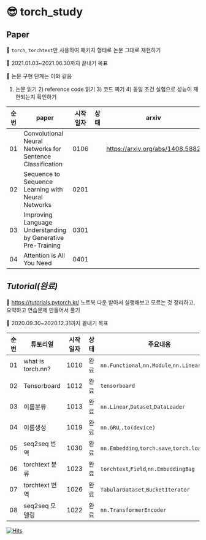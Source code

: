 # 😎 torch_study

## Paper
🍕 `torch`, `torchtext`만 사용하여 패키지 형태로 논문 그대로 재현하기  

🍔 2021.01.03~2021.06.30까지 끝내기 목표

🌮 논문 구현 단계는 이와 같음

1) 논문 읽기 2) reference code 읽기 3) 코드 짜기 4) 동일 조건 실험으로 성능이 재현되는지 확인하기

|순번|paper|시작일자|상태|arxiv|code reference|
|:--:|----|----|----|----|----|
|01|Convolutional Neural Networks for Sentence Classification|0106||https://arxiv.org/abs/1408.5882|https://github.com/bentrevett/pytorch-sentiment-analysis/blob/master/4%20-%20Convolutional%20Sentiment%20Analysis.ipynb|
|02|Sequence to Sequence Learning with Neural Networks|0201|||https://github.com/karpathy/minGPT
|03|Improving Language Understanding by Generative Pre-Training|0301|||https://github.com/bentrevett/pytorch-seq2seq/blob/master/1%20-%20Sequence%20to%20Sequence%20Learning%20with%20Neural%20Networks.ipynb|
|04|Attention is All You Need|0401|||https://github.com/bentrevett/pytorch-seq2seq/blob/master/6%20-%20Attention%20is%20All%20You%20Need.ipynb|



## *Tutorial(완료)* 
🍕 https://tutorials.pytorch.kr/ 노트북 다운 받아서 실행해보고 모르는 것 정리하고, 요약하고 연습문제 만들어서 풀기 

🍔 2020.09.30~2020.12.31까지 끝내기 목표 

|순번|튜토리얼|시작일자|상태|주요내용|링크|
|:--:|----|:---:|:----:|----|----|
|01|what is torch.nn?|1010|완료|`nn.Functional`,`nn.Module`,`nn.Linear`,`optim`|https://tutorials.pytorch.kr/beginner/nn_tutorial.html|
|02|Tensorboard|1012|완료|`tensorboard`|https://tutorials.pytorch.kr/intermediate/tensorboard_tutorial.html|
|03|이름분류|1013|완료|`nn.Linear`,`Dataset`,`DataLoader`|https://tutorials.pytorch.kr/intermediate/char_rnn_classification_tutorial.html|
|04|이름생성|1019|완료|`nn.GRU`,`.to(device)`|https://tutorials.pytorch.kr/intermediate/char_rnn_generation_tutorial.html|
|05|seq2seq 번역|1030|완료|`nn.Embedding`,`torch.save`,`torch.load`|https://tutorials.pytorch.kr/intermediate/seq2seq_translation_tutorial.html|
|06|torchtext 분류|1023|완료|`torchtext`,`Field`,`nn.EmbeddingBag`|https://tutorials.pytorch.kr/beginner/text_sentiment_ngrams_tutorial.html|
|07|torchtext 번역|1026|완료|`TabularDataset`,`BucketIterator`|https://tutorials.pytorch.kr/beginner/torchtext_translation_tutorial.html|
|08|seq2seq 모델링|1022|완료|`nn.TransformerEncoder`|https://tutorials.pytorch.kr/beginner/transformer_tutorial.html|


[![Hits](https://hits.seeyoufarm.com/api/count/incr/badge.svg?url=https%3A%2F%2Fgithub.com%2Flong8v%2F&count_bg=%2379C83D&title_bg=%23555555&icon=&icon_color=%23E7E7E7&title=hits&edge_flat=false)](https://hits.seeyoufarm.com)   
